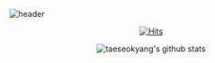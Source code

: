 ![header](https://capsule-render.vercel.app/api?type=waving&color=0:51cf66,100:b2f2bb&height=150&text=Hi+I'm+yang&fontSize=50&animation=blink&fontColor=ffffff&fontAlignY=30)
<div align=center> 

[![Hits](https://hits.seeyoufarm.com/api/count/incr/badge.svg?url=https%3A%2F%2Fgithub.com%2Ftaeseokyang&count_bg=%2379C83D&title_bg=%23555555&icon=&icon_color=%23E7E7E7&title=hits&edge_flat=false)](https://hits.seeyoufarm.com)

![taeseokyang's github stats](https://github-readme-stats.vercel.app/api?username=taeseokyang&show_icons=true)
</div>
